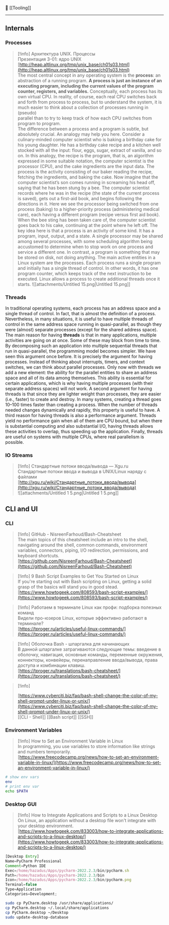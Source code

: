 📂 [[Tooling]]

----

## Internals
### Processes

> [!info] Архитектура UNIX. Процессы  
> Презентация 3-01: ядро UNIX  
> [http://heap.altlinux.org/tmp/unix_base/ch01s03.html](http://heap.altlinux.org/tmp/unix_base/ch01s03.html)  
The most central concept in any operating system is the **process**: an abstraction of a running program.
**A process is just an instance of an executing program, including the current values of the program counter, registers, and variables.** Conceptually, each process has its own virtual CPU. In reality, of course, each real CPU switches back and forth from process to process, but to understand the system, it is much easier to think about a collection of processes running in (pseudo)  
parallel than to try to keep track of how each CPU switches from program to program.  
The difference between a process and a program is subtle, but absolutely crucial. An analogy may help you here. Consider a culinary-minded computer scientist who is baking a birthday cake for his young daughter. He has a birthday cake recipe and a kitchen well stocked with all the input: flour, eggs, sugar, extract of vanilla, and so on. In this analogy, the recipe is the program, that is, an algorithm expressed in some suitable notation, the computer scientist is the processor (CPU), and the cake ingredients are the input data. The process is the activity consisting of our baker reading the recipe, fetching the ingredients, and baking the cake.
Now imagine that the computer scientist’s son comes running in screaming his head off, saying that he has been stung by a bee. The computer scientist records where he was in the recipe (the state of the current process is saved), gets out a first-aid book, and begins following the directions in it. Here we see the processor being switched from one process (baking) to a higher-priority process (administering medical care), each having a different program (recipe versus first aid book). When the bee sting has been taken care of, the computer scientist goes back to his cake, continuing at the point where he left off.
The key idea here is that a process is an activity of some kind. It has a program, input, output, and a state. A single processor may be shared among several processes, with some scheduling algorithm being accustomed to determine when to stop work on one process and service a different one. In contrast, a program is something that may be stored on disk, not doing anything.
The main active entities in a Linux system are the processes. Each process runs a single program and initially has a single thread of control. In other words, it has one program counter, which keeps track of the next instruction to be executed. Linux allows a process to create additional threads once it starts.
![[attachments/Untitled 15.png|Untitled 15.png]]
### Threads
In traditional operating systems, each process has an address space and a single thread of control. In fact, that is almost the definition of a process. Nevertheless, in many situations, it is useful to have multiple threads of control in the same address space running in quasi-parallel, as though they were (almost) separate processes (except for the shared address space).
The main reason for having **threads** is that in many applications, multiple activities are going on at once. Some of these may block from time to time. By decomposing such an application into multiple sequential threads that run in quasi-parallel, the programming model becomes simpler.
We have seen this argument once before. It is precisely the argument for having processes. Instead of thinking about interrupts, timers, and context switches, we can think about parallel processes. Only now with threads we add a new element: the ability for the parallel entities to share an address space and all of its data among themselves. This ability is essential for certain applications, which is why having multiple processes (with their separate address spaces) will not work.
A second argument for having threads is that since they are lighter weight than processes, they are easier (i.e., faster) to create and destroy. In many systems, creating a thread goes 10–100 times faster than creating a process. When the number of threads needed changes dynamically and rapidly, this property is useful to have.
A third reason for having threads is also a performance argument. Threads yield no performance gain when all of them are CPU bound, but when there is substantial computing and also substantial I/O, having threads allows these activities to overlap, thus speeding up the application.
Finally, threads are useful on systems with multiple CPUs, where real parallelism is possible.
### IO Streams

> [!info] Стандартные потоки ввода/вывода — Xgu.ru  
> Стандартные потоки ввода и вывода в UNIX/Linux наряду с файлами  
> [http://xgu.ru/wiki/Стандартные_потоки_ввода/вывода](http://xgu.ru/wiki/Стандартные_потоки_ввода/вывода)  
![[attachments/Untitled 1 5.png|Untitled 1 5.png]]
## CLI and UI
### CLI

> [!info] GitHub - NisreenFarhoud/Bash-Cheatsheet  
> The main topics of this cheatsheet include an intro to the shell, navigating around the shell, common commands, environment variables, connectors, piping, I/O redirection, permissions, and keyboard shortcuts.  
> [https://github.com/NisreenFarhoud/Bash-Cheatsheet](https://github.com/NisreenFarhoud/Bash-Cheatsheet)  

> [!info] 9 Bash Script Examples to Get You Started on Linux  
> If you're starting out with Bash scripting on Linux, getting a solid grasp of the basics will stand you in good stead.  
> [https://www.howtogeek.com/808593/bash-script-examples/](https://www.howtogeek.com/808593/bash-script-examples/)  

> [!info] Работаем в терминале Linux как профи: подборка полезных команд  
> Видели про-юзеров Linux, которые эффективно работают в терминале?  
> [https://tproger.ru/articles/useful-linux-commands/](https://tproger.ru/articles/useful-linux-commands/)  

> [!info] Оболочка Bash - шпаргалка для начинающих  
> В данной шпаргалке затрагиваются следующие темы: введение в оболочку, навигация, основные команды, переменные окружения, коннекторы, конвейеры, перенаправление ввода/вывода, права доступа и комбинации клавиш.  
> [https://tproger.ru/translations/bash-cheatsheet/](https://tproger.ru/translations/bash-cheatsheet/)  

> [!info]  
>  
> [https://www.cyberciti.biz/faq/bash-shell-change-the-color-of-my-shell-prompt-under-linux-or-unix/](https://www.cyberciti.biz/faq/bash-shell-change-the-color-of-my-shell-prompt-under-linux-or-unix/)  
[[CLI - Shell]]
[[Bash script]]
[[SSH]]
### Environment Variables

> [!info] How to Set an Environment Variable in Linux  
> In programming, you use variables to store information like strings and numbers temporarily.  
> [https://www.freecodecamp.org/news/how-to-set-an-environment-variable-in-linux/](https://www.freecodecamp.org/news/how-to-set-an-environment-variable-in-linux/)  
```Bash
# show env vars
env
# print env var
echo $PATH
```
### Desktop GUI

> [!info] How to Integrate Applications and Scripts to a Linux Desktop  
> On Linux, an application without a desktop file won't integrate with your desktop environment.  
> [https://www.howtogeek.com/833003/how-to-integrate-applications-and-scripts-to-a-linux-desktop/](https://www.howtogeek.com/833003/how-to-integrate-applications-and-scripts-to-a-linux-desktop/)  
```JavaScript
[Desktop Entry]
Name=PyCharm Professional
Comment=Python IDE
Exec=/home/hazadus/Apps/pycharm-2022.2.3/bin/pycharm.sh
Path=/home/hazadus/Apps/pycharm-2022.2.3/bin
Icon=/home/hazadus/Apps/pycharm-2022.2.3/bin/pycharm.png
Terminal=false
Type=Application
Categories=Development;
```
```Bash
sudo cp PyCharm.desktop /usr/share/applications/
cp PyCharm.desktop ~/.local/share/applications
cp PyCharm.desktop ~/Desktop
sudo update-desktop-database
```